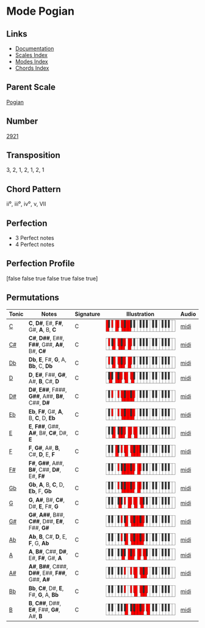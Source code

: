 # Mode Pogian

## Links

- [Documentation](README.md)
- [Scales Index](Scales.md)
- [Modes Index](Modes.md)
- [Chords Index](Chords.md)

## Parent Scale

[Pogian](ScalePogian.md)

## Number

[2921](https://ianring.com/musictheory/scales/2921)

## Transposition

3, 2, 1, 2, 1, 2, 1

## Chord Pattern

ii⁰, iii⁰, iv⁰, v, VII

## Perfection

- 3 Perfect notes
- 4 Perfect notes

## Perfection Profile

[false false true false true false true]

## Permutations

| Tonic | Notes | Signature | Illustration | Audio |
|-------|-------|-----------|--------------|-------|
| [C](ModeCNaturalPogian.md) | **C**, **D#**, E#, **F#**, G#, **A**, B, **C** | C | ![CNaturalPogian](ModeCNaturalPogian.png) | [midi](https://github.com/edipermadi/music/blob/main/docs/ModeCNaturalPogian.mid?raw=true) |
| [C#](ModeCSharpPogian.md) | **C#**, **D##**, E##, **F##**, G##, **A#**, B#, **C#** | C | ![CSharpPogian](ModeCSharpPogian.png) | [midi](https://github.com/edipermadi/music/blob/main/docs/ModeCSharpPogian.mid?raw=true) |
| [Db](ModeDFlatPogian.md) | **Db**, **E**, F#, **G**, A, **Bb**, C, **Db** | C | ![DFlatPogian](ModeDFlatPogian.png) | [midi](https://github.com/edipermadi/music/blob/main/docs/ModeDFlatPogian.mid?raw=true) |
| [D](ModeDNaturalPogian.md) | **D**, **E#**, F##, **G#**, A#, **B**, C#, **D** | C | ![DNaturalPogian](ModeDNaturalPogian.png) | [midi](https://github.com/edipermadi/music/blob/main/docs/ModeDNaturalPogian.mid?raw=true) |
| [D#](ModeDSharpPogian.md) | **D#**, **E##**, F###, **G##**, A##, **B#**, C##, **D#** | C | ![DSharpPogian](ModeDSharpPogian.png) | [midi](https://github.com/edipermadi/music/blob/main/docs/ModeDSharpPogian.mid?raw=true) |
| [Eb](ModeEFlatPogian.md) | **Eb**, **F#**, G#, **A**, B, **C**, D, **Eb** | C | ![EFlatPogian](ModeEFlatPogian.png) | [midi](https://github.com/edipermadi/music/blob/main/docs/ModeEFlatPogian.mid?raw=true) |
| [E](ModeENaturalPogian.md) | **E**, **F##**, G##, **A#**, B#, **C#**, D#, **E** | C | ![ENaturalPogian](ModeENaturalPogian.png) | [midi](https://github.com/edipermadi/music/blob/main/docs/ModeENaturalPogian.mid?raw=true) |
| [F](ModeFNaturalPogian.md) | **F**, **G#**, A#, **B**, C#, **D**, E, **F** | C | ![FNaturalPogian](ModeFNaturalPogian.png) | [midi](https://github.com/edipermadi/music/blob/main/docs/ModeFNaturalPogian.mid?raw=true) |
| [F#](ModeFSharpPogian.md) | **F#**, **G##**, A##, **B#**, C##, **D#**, E#, **F#** | C | ![FSharpPogian](ModeFSharpPogian.png) | [midi](https://github.com/edipermadi/music/blob/main/docs/ModeFSharpPogian.mid?raw=true) |
| [Gb](ModeGFlatPogian.md) | **Gb**, **A**, B, **C**, D, **Eb**, F, **Gb** | C | ![GFlatPogian](ModeGFlatPogian.png) | [midi](https://github.com/edipermadi/music/blob/main/docs/ModeGFlatPogian.mid?raw=true) |
| [G](ModeGNaturalPogian.md) | **G**, **A#**, B#, **C#**, D#, **E**, F#, **G** | C | ![GNaturalPogian](ModeGNaturalPogian.png) | [midi](https://github.com/edipermadi/music/blob/main/docs/ModeGNaturalPogian.mid?raw=true) |
| [G#](ModeGSharpPogian.md) | **G#**, **A##**, B##, **C##**, D##, **E#**, F##, **G#** | C | ![GSharpPogian](ModeGSharpPogian.png) | [midi](https://github.com/edipermadi/music/blob/main/docs/ModeGSharpPogian.mid?raw=true) |
| [Ab](ModeAFlatPogian.md) | **Ab**, **B**, C#, **D**, E, **F**, G, **Ab** | C | ![AFlatPogian](ModeAFlatPogian.png) | [midi](https://github.com/edipermadi/music/blob/main/docs/ModeAFlatPogian.mid?raw=true) |
| [A](ModeANaturalPogian.md) | **A**, **B#**, C##, **D#**, E#, **F#**, G#, **A** | C | ![ANaturalPogian](ModeANaturalPogian.png) | [midi](https://github.com/edipermadi/music/blob/main/docs/ModeANaturalPogian.mid?raw=true) |
| [A#](ModeASharpPogian.md) | **A#**, **B##**, C###, **D##**, E##, **F##**, G##, **A#** | C | ![ASharpPogian](ModeASharpPogian.png) | [midi](https://github.com/edipermadi/music/blob/main/docs/ModeASharpPogian.mid?raw=true) |
| [Bb](ModeBFlatPogian.md) | **Bb**, **C#**, D#, **E**, F#, **G**, A, **Bb** | C | ![BFlatPogian](ModeBFlatPogian.png) | [midi](https://github.com/edipermadi/music/blob/main/docs/ModeBFlatPogian.mid?raw=true) |
| [B](ModeBNaturalPogian.md) | **B**, **C##**, D##, **E#**, F##, **G#**, A#, **B** | C | ![BNaturalPogian](ModeBNaturalPogian.png) | [midi](https://github.com/edipermadi/music/blob/main/docs/ModeBNaturalPogian.mid?raw=true) |
